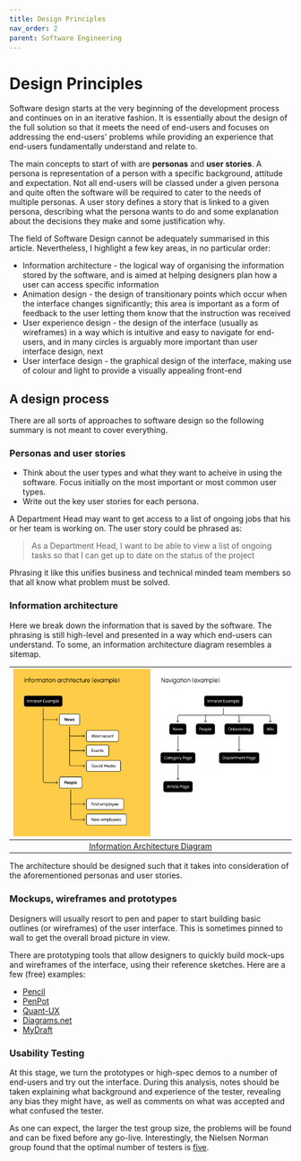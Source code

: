 ```yaml
---
title: Design Principles
nav_order: 2
parent: Software Engineering
---
```


# Design Principles

Software design starts at the very beginning of the development process and continues on in an iterative fashion. It is essentially about the design of the full solution so that it meets the need of end-users and focuses on addressing the end-users' problems while providing an experience that end-users fundamentally understand and relate to.

The main concepts to start of with are __personas__ and __user stories__. A persona is representation of a person with a specific background, attitude and expectation. Not all end-users will be classed under a given persona and quite often the software will be required to cater to the needs of multiple personas. A user story defines a story that is linked to a given persona, describing what the persona wants to do and some explanation about the decisions they make and some justification why.

The field of Software Design cannot be adequately summarised in this article. Nevertheless, I highlight a few key areas, in no particular order:

+ Information architecture -  the logical way of organising the information stored by the software, and is aimed at helping designers plan how a user can access specific information
+ Animation design - the design of transitionary points which occur when the interface changes significantly; this area is important as a form of feedback to the user letting them know that the instruction was received
+ User experience design - the design of the interface (usually as wireframes) in a way which is intuitive and easy to navigate for end-users, and in many circles is arguably more important than user interface design, next
+ User interface design - the graphical design of the interface, making use of colour and light to provide a visually appealing front-end

## A design process

There are all sorts of approaches to software design so the following summary is not meant to cover everything.

### Personas and user stories

+ Think about the user types and what they want to acheive in using the software. Focus initially on the most important or most common user types.
+ Write out the key user stories for each persona.

A Department Head may want to get access to a list of ongoing jobs that his or her team is working on. The user story could be phrased as:

> As a Department Head, I want to be able to view a list of ongoing tasks so that I can get up to date on the status of the project

Phrasing it like this unifies business and technical minded team members so that all know what problem must be solved.

### Information architecture

Here we break down the information that is saved by the software. The phrasing is still high-level and presented in a way which end-users can understand. To some, an information architecture diagram resembles a sitemap.

|![Information Architecture Diagram](./images/info_architecture.png)|
|:--:|
|[Information Architecture Diagram](https://uxdesign.cc/information-architecture-how-to-make-it-worth-your-time-money-6ae71c0f8674)|

The architecture should be designed such that it takes into consideration of the aforementioned personas and user stories.

### Mockups, wireframes and prototypes

Designers will usually resort to pen and paper to start building basic outlines (or wireframes) of the user interface. This is sometimes pinned to wall to get the overall broad picture in view.

There are prototyping tools that allow designers to quickly build mock-ups and wireframes of the interface, using their reference sketches. Here are a few (free) examples:

+ [Pencil](https://pencil.evolus.vn/)
+ [PenPot](https://penpot.app/)
+ [Quant-UX](https://www.quant-ux.com/)
+ [Diagrams.net](https://app.diagrams.net/)
+ [MyDraft](https://mydraft.cc/)

### Usability Testing

At this stage, we turn the prototypes or high-spec demos to a number of end-users and try out the interface. During this analysis, notes should be taken explaining what background and experience of the tester, revealing any bias they might have, as well as comments on what was accepted and what confused the tester.

As one can expect, the larger the test group size, the problems will be found and can be fixed before any go-live. Interestingly, the Nielsen Norman group found that the optimal number of testers is [five](https://www.nngroup.com/articles/why-you-only-need-to-test-with-5-users/).
